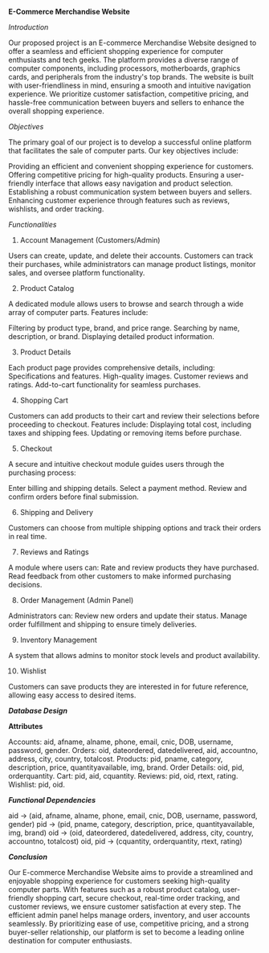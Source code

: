 **E-Commerce Merchandise Website**

*Introduction*

Our proposed project is an E-commerce Merchandise Website designed to offer a seamless and efficient shopping experience for computer enthusiasts and tech geeks. The platform provides a diverse range of computer components, including processors, motherboards, graphics cards, and peripherals from the industry's top brands. The website is built with user-friendliness in mind, ensuring a smooth and intuitive navigation experience. We prioritize customer satisfaction, competitive pricing, and hassle-free communication between buyers and sellers to enhance the overall shopping experience.

*Objectives*

The primary goal of our project is to develop a successful online platform that facilitates the sale of computer parts. Our key objectives include:

Providing an efficient and convenient shopping experience for customers.
Offering competitive pricing for high-quality products.
Ensuring a user-friendly interface that allows easy navigation and product selection.
Establishing a robust communication system between buyers and sellers.
Enhancing customer experience through features such as reviews, wishlists, and order tracking.

*Functionalities*

1. Account Management (Customers/Admin)

Users can create, update, and delete their accounts. Customers can track their purchases, while administrators can manage product listings, monitor sales, and oversee platform functionality.

2. Product Catalog

A dedicated module allows users to browse and search through a wide array of computer parts. Features include:

Filtering by product type, brand, and price range.
Searching by name, description, or brand.
Displaying detailed product information.

3. Product Details

Each product page provides comprehensive details, including:
Specifications and features.
High-quality images.
Customer reviews and ratings.
Add-to-cart functionality for seamless purchases.

4. Shopping Cart

Customers can add products to their cart and review their selections before proceeding to checkout. Features include:
Displaying total cost, including taxes and shipping fees.
Updating or removing items before purchase.

5. Checkout

A secure and intuitive checkout module guides users through the purchasing process:

Enter billing and shipping details.
Select a payment method.
Review and confirm orders before final submission.

6. Shipping and Delivery

Customers can choose from multiple shipping options and track their orders in real time.

7. Reviews and Ratings

A module where users can:
Rate and review products they have purchased.
Read feedback from other customers to make informed purchasing decisions.

8. Order Management (Admin Panel)

Administrators can:
Review new orders and update their status.
Manage order fulfillment and shipping to ensure timely deliveries.

9. Inventory Management

A system that allows admins to monitor stock levels and product availability.

10. Wishlist

Customers can save products they are interested in for future reference, allowing easy access to desired items.

***Database Design***


**Attributes**

Accounts: aid, afname, alname, phone, email, cnic, DOB, username, password, gender.
Orders: oid, dateordered, datedelivered, aid, accountno, address, city, country, totalcost.
Products: pid, pname, category, description, price, quantityavailable, img, brand.
Order Details: oid, pid, orderquantity.
Cart: pid, aid, cquantity.
Reviews: pid, oid, rtext, rating.
Wishlist: pid, oid.

***Functional Dependencies***

aid → (aid, afname, alname, phone, email, cnic, DOB, username, password, gender)
pid → (pid, pname, category, description, price, quantityavailable, img, brand)
oid → (oid, dateordered, datedelivered, address, city, country, accountno, totalcost)
oid, pid → (cquantity, orderquantity, rtext, rating)

***Conclusion***

Our E-commerce Merchandise Website aims to provide a streamlined and enjoyable shopping experience for customers seeking high-quality computer parts. With features such as a robust product catalog, user-friendly shopping cart, secure checkout, real-time order tracking, and customer reviews, we ensure customer satisfaction at every step. The efficient admin panel helps manage orders, inventory, and user accounts seamlessly. By prioritizing ease of use, competitive pricing, and a strong buyer-seller relationship, our platform is set to become a leading online destination for computer enthusiasts.
